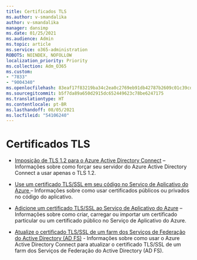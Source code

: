 ```yaml
---
title: Certificados TLS
ms.author: v-smandalika
author: v-smandalika
manager: dansimp
ms.date: 01/25/2021
ms.audience: Admin
ms.topic: article
ms.service: o365-administration
ROBOTS: NOINDEX, NOFOLLOW
localization_priority: Priority
ms.collection: Adm_O365
ms.custom:
- "7833"
- "9004340"
ms.openlocfilehash: 83eaf17f83219ba34c2ea0c2769eb91db42787b2609c01c39cd67100638289eb
ms.sourcegitcommit: b5f7da89a650d2915dc652449623c78be6247175
ms.translationtype: HT
ms.contentlocale: pt-BR
ms.lasthandoff: 08/05/2021
ms.locfileid: "54106240"
---
```

# <a name="tls-certificates"></a>Certificados TLS

- [Imposição de TLS 1.2 para o Azure Active Directory Connect](https://docs.microsoft.com/azure/active-directory/hybrid/reference-connect-tls-enforcement)  – Informações sobre como forçar seu servidor do Azure Active Directory Connect a usar apenas o TLS 1.2.

- [Use um certificado TLS/SSL em seu código no Serviço de Aplicativo do Azure ](https://docs.microsoft.com/azure/app-service/configure-ssl-certificate-in-code) – Informações sobre como usar certificados públicos ou privados no código do aplicativo.

- [Adicione um certificado TLS/SSL ao Serviço de Aplicativo do Azure](https://docs.microsoft.com/azure/app-service/configure-ssl-certificate) – Informações sobre como criar, carregar ou importar um certificado particular ou um certificado público no Serviço de Aplicativo do Azure.

- [Atualize o certificado TLS/SSL de um farm dos Serviços de Federação do Active Directory (AD FS)](https://docs.microsoft.com/azure/active-directory/hybrid/how-to-connect-fed-ssl-update) - Informações sobre como usar o Azure Active Directory Connect para atualizar o certificado TLS/SSL de um farm dos Serviços de Federação do Active Directory (AD FS).

